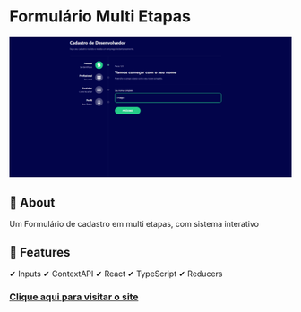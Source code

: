 # Formulário Multi Etapas

![print do projeto](print.png)

## 	&#127919; About
Um Formulário de cadastro em multi etapas, com sistema interativo

## &#127775; Features
&#10004; Inputs &#10004; ContextAPI &#10004; React &#10004; TypeScript &#10004; Reducers

### <a href="https://thiagofang.github.io/validador-de-CPF-Hiring-Coders-3/">Clique aqui para visitar o site</a>

